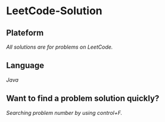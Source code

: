 # LeetCode-Solution

## Plateform
*All solutions are for problems on LeetCode.*

## Language
*Java*
 
## Want to find a problem solution quickly?
*Searching problem number by using control+F.*
